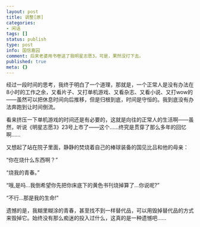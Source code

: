 ```yaml
---
layout: post
title: 调整[原]
categories:
- 闲话
tags: []
status: publish
type: post
info: 国信嘉园
comment: 后来老婆用书卷送了我明星志愿3，可是，果然没打下去。
published: true
meta: {}
---
```


经过一段时间的思考，我终于明白了一个道理，那就是，一个正常人是没有办法在8小时的工作之余，又看片子、又打单机游戏、又看杂志、又看小说、又打wow的——虽然可以把休息时间向后推移，但是归根到底，时间是守恒的。我到底没有办法奔跑到让时间倒流。

看来挤压一下单机游戏的时间还是有必要的，这就是向往的正常人的生活啊——虽然，听说《明星志愿3》23号上市了——这个……终究是贯穿了那么多年的回忆啊……

又想起了站在院子里面，静静的焚烧着自己的棒球装备的国见比吕和他的母亲：

“你在烧什么东西啊？”

“烧我的青春。”

“哦,是吗...我倒希望你先把你床底下的黄色书刊烧掉算了...你说呢?”

 “不行...那是我的生命!”

遗憾的是，我糊里糊涂的青春，甚至找不到一样替代品，可以用毁掉替代品的方式来毁掉它。始终没有那么痴迷的投入过什么，这真的是一种遗憾吧……

